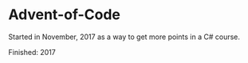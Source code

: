 # Advent-of-Code

Started in November, 2017 as a way to get more points in a C# course. 

Finished:
2017
